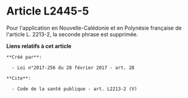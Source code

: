 # Article L2445-5

Pour l'application en Nouvelle-Calédonie et en Polynésie française de l'article L. 2213-2, la seconde phrase est supprimée.

**Liens relatifs à cet article**

	**Créé par**:

	  - Loi n°2017-256 du 28 février 2017 - art. 28

	**Cite**:

	  - Code de la santé publique - art. L2213-2 (V)
